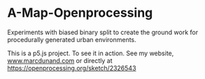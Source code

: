# A-Map-Openprocessing
 Experiments with biased binary split to create the ground work for procedurally generated urban environments. 

This is a p5.js project. To see it in action. See my website, www.marcdunand.com or directly at https://openprocessing.org/sketch/2326543
